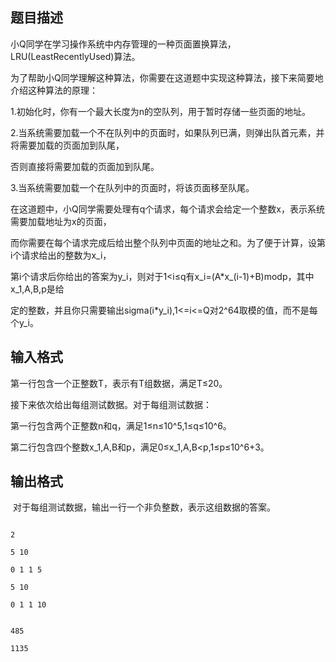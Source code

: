 ## 题目描述

<div>
 小Q同学在学习操作系统中内存管理的一种页面置换算法，LRU(LeastRecentlyUsed)算法。
</div>
<div>
 为了帮助小Q同学理解这种算法，你需要在这道题中实现这种算法，接下来简要地介绍这种算法的原理：
</div>
<div>
 1.初始化时，你有一个最大长度为n的空队列，用于暂时存储一些页面的地址。
</div>
<div>
 2.当系统需要加载一个不在队列中的页面时，如果队列已满，则弹出队首元素，并将需要加载的页面加到队尾，
</div>
<div>
 否则直接将需要加载的页面加到队尾。
</div>
<div>
 3.当系统需要加载一个在队列中的页面时，将该页面移至队尾。
</div>
<div>
 在这道题中，小Q同学需要处理有q个请求，每个请求会给定一个整数x，表示系统需要加载地址为x的页面，
</div>
<div>
 而你需要在每个请求完成后给出整个队列中页面的地址之和。为了便于计算，设第i个请求给出的整数为x_i，
</div>
<div>
 第i个请求后你给出的答案为y_i，则对于1<i≤q有x_i=(A*x_(i-1)+B)modp，其中x_1,A,B,p是给
</div>
<div>
 定的整数，并且你只需要输出sigma(i*y_i),1<=i<=Q对2^64取模的值，而不是每个y_i。
</div>
<div></div>
<div></div>
<div></div>

## 输入格式

<div>
 第一行包含一个正整数T，表示有T组数据，满足T≤20。
</div>
<div>
 接下来依次给出每组测试数据。对于每组测试数据：
</div>
<div>
 第一行包含两个正整数n和q，满足1≤n≤10^5,1≤q≤10^6。
</div>
<div>
 第二行包含四个整数x_1,A,B和p，满足0≤x_1,A,B<p,1≤p≤10^6+3。
</div>

## 输出格式

<p> 对于每组测试数据，输出一行一个非负整数，表示这组数据的答案。</p>

```input1
2
5 10
0 1 1 5
5 10
0 1 1 10
```
```output1
485
1135
```
